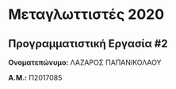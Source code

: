 # Μεταγλωττιστές 2020
## Προγραμματιστική Εργασία #2

**Ονοματεπώνυμο:** ΛΑΖΑΡΟΣ ΠΑΠΑΝΙΚΟΛΑΟΥ

**Α.Μ.:** Π2017085


